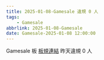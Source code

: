 ```yaml
---
title: 2025-01-08-Gamesale 違規 0 人
tags:
    - Gamesale
abbrlink: 2025-01-08-Gamesale
date: Gamesale-2025-01-08 12:00:00
---
```

Gamesale 板 [板規連結](https://www.ptt.cc/bbs/Gossiping/M.1637425085.A.07D.html)
昨天違規 0 人
